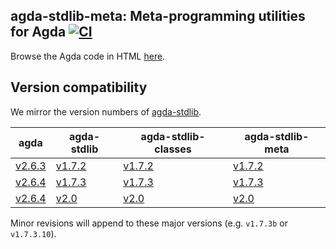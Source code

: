 ## agda-stdlib-meta: Meta-programming utilities for Agda [![CI](https://github.com/omelkonian/agda-stdlib-meta/workflows/CI/badge.svg)](https://github.com/omelkonian/agda-stdlib-meta/actions)

Browse the Agda code in HTML [here](https://omelkonian.github.io/agda-stdlib-meta).

## Version compatibility

We mirror the version numbers of [agda-stdlib](https://github.com/agda/agda-stdlib).

| **agda** | **agda-stdlib** | **agda-stdlib-classes** | **agda-stdlib-meta** |
|----------|-----------------|-------------------------|-----------------|
| [v2.6.3](https://github.com/agda/agda/releases/tag/v2.6.3) | [v1.7.2](https://github.com/agda/agda-stdlib/releases/tag/v1.7.2) | [v1.7.2](https://github.com/omelkonian/agda-stdlib-classes/releases/tag/v1.7.2) | [v1.7.2](https://github.com/omelkonian/agda-stdlib-meta/releases/tag/v1.7.2) |
| [v2.6.4](https://github.com/agda/agda/releases/tag/v2.6.3) | [v1.7.3](https://github.com/agda/agda-stdlib/releases/tag/v1.7.3) | [v1.7.3](https://github.com/omelkonian/agda-stdlib-classes/releases/tag/v1.7.3) | [v1.7.3](https://github.com/omelkonian/agda-stdlib-meta/releases/tag/v1.7.3) |
| [v2.6.4](https://github.com/agda/agda/releases/tag/v2.6.3) | [v2.0](https://github.com/agda/agda-stdlib/releases/tag/v2.0) | [v2.0](https://github.com/omelkonian/agda-stdlib-classes/releases/tag/v2.0) | [v2.0](https://github.com/omelkonian/agda-stdlib-meta/releases/tag/v2.0) |

Minor revisions will append to these major versions (e.g. `v1.7.3b` or `v1.7.3.10`).
